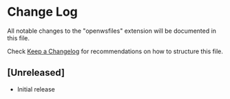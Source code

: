 # Change Log

All notable changes to the "openwsfiles" extension will be documented in this file.

Check [Keep a Changelog](http://keepachangelog.com/) for recommendations on how to structure this file.

## [Unreleased]

- Initial release